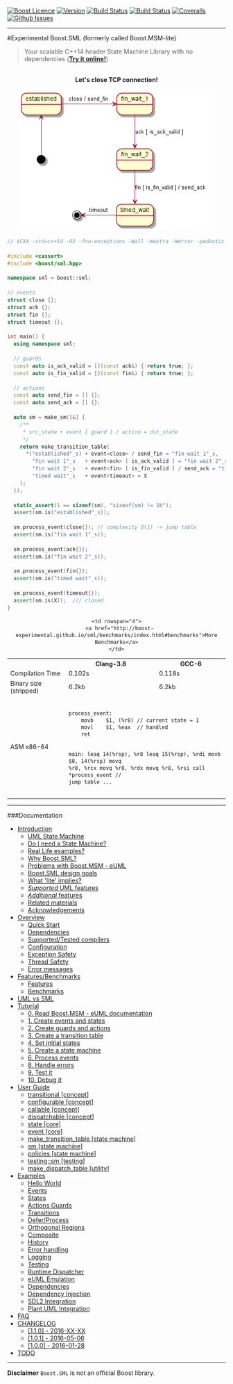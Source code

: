 <a href="http://www.boost.org/LICENSE_1_0.txt" target="_blank">![Boost Licence](http://img.shields.io/badge/license-boost-blue.svg)</a>
<a href="https://github.com/boost-experimental/sml/releases" target="_blank">![Version](https://badge.fury.io/gh/boost-experimental%2Fsml.svg)</a>
<a href="https://travis-ci.org/boost-experimental/sml" target="_blank">![Build Status](https://img.shields.io/travis/boost-experimental/sml/master.svg?label=linux/osx)</a>
<a href="https://ci.appveyor.com/project/boost-experimental/sml" target="_blank">![Build Status](https://img.shields.io/appveyor/ci/boost-experimental/di/master.svg?label=windows)</a>
<a href="https://coveralls.io/r/boost-experimental/sml?branch=master" target="_blank">![Coveralls](http://img.shields.io/coveralls/boost-experimental/sml/master.svg)</a>
<a href="http://github.com/boost-experimental/sml/issues" target="_blank">![Github Issues](https://img.shields.io/github/issues/boost-experimental/sml.svg)</a>

---------------------------------------

#Experimental Boost.SML (formerly called Boost.MSM-lite)

> Your scalable C++14 header State Machine Library with no dependencies (**[__Try it online!__](http://boost-experimental.github.io/sml/examples/index.html#hello-world)**)

<p align="center">
  <br />
  <b>Let's close TCP connection!</b>
  <br />
</p>

<p align="center"><img src="doc/images/tcp_release.png" alt="tcp release"/></p>

```cpp
// $CXX -std=c++14 -O2 -fno-exceptions -Wall -Wextra -Werror -pedantic -pedantic-errors hello_world.cpp

#include <cassert>
#include <boost/sml.hpp>

namespace sml = boost::sml;

// events
struct close {};
struct ack {};
struct fin {};
struct timeout {};

int main() {
  using namespace sml;

  // guards
  const auto is_ack_valid = [](const ack&) { return true; };
  const auto is_fin_valid = [](const fin&) { return true; };

  // actions
  const auto send_fin = [] {};
  const auto send_ack = [] {};

  auto sm = make_sm([&] {
    /**
     * src_state + event [ guard ] / action = dst_state
     */
    return make_transition_table(
      *("established"_s) + event<close> / send_fin = "fin wait 1"_s,
        "fin wait 1"_s   + event<ack> [ is_ack_valid ] = "fin wait 2"_s,
        "fin wait 2"_s   + event<fin> [ is_fin_valid ] / send_ack = "timed wait"_s,
        "timed wait"_s   + event<timeout> = X
    );
  });

  static_assert(1 == sizeof(sm), "sizeof(sm) != 1b");
  assert(sm.is("established"_s));

  sm.process_event(close{}); // complexity O(1) -> jump table
  assert(sm.is("fin wait 1"_s));

  sm.process_event(ack{});
  assert(sm.is("fin wait 2"_s));

  sm.process_event(fin{});
  assert(sm.is("timed wait"_s));

  sm.process_event(timeout{});
  assert(sm.is(X));  /// closed
}
```

<center>
<table>
  <tr>
    <th></th>
    <th>Clang-3.8</th>
    <th>GCC-6</th>

    <td rowspan="4">
      <a href="http://boost-experimental.github.io/sml/benchmarks/index.html#benchmarks">More Benchmarks</a>
    </td>
  </tr>

  <tr>
    <td>Compilation Time</td>
    <td>0.102s</td>
    <td>0.118s</td>
  </tr>

  <tr>
    <td>Binary size (stripped)</td>
    <td>6.2kb</td>
    <td>6.2kb</td>
  </tr>

  <tr>
    <td>ASM x86-64</td>
    <td colspan="2">
      <pre><code>
process_event<close>:
	movb	$1, (%r8) // current state = 1
	movl	$1, %eax  // handled
	ret

main:
	leaq	14(%rsp), %r8
	leaq	15(%rsp), %rdi
	movb	$0, 14(%rsp)
	movq	%r8, %rcx
	movq	%r8, %rdx
	movq	%r8, %rsi
	call	*process_event<close> // jump table
  ...
      </code></pre>
    </td>
  </tr>
</table>
</center>

---------------------------------------

###Documentation

[](GENERATE_TOC_BEGIN)

* [Introduction](http://boost-experimental.github.io/sml/index.html)
    * [UML State Machine](http://boost-experimental.github.io/sml/index.html#uml-state-machine)
    * [Do I need a State Machine?](http://boost-experimental.github.io/sml/index.html#do-i-need-a-state-machine)
    * [Real Life examples?](http://boost-experimental.github.io/sml/index.html#real-life-examples)
    * [Why Boost.SML?](http://boost-experimental.github.io/sml/index.html#why-boostsml)
    * [Problems with Boost.MSM - eUML](http://boost-experimental.github.io/sml/index.html#problems-with-boostmsm-euml)
    * [Boost.SML design goals](http://boost-experimental.github.io/sml/index.html#boostsml-design-goals)
    * [What 'lite' implies?](http://boost-experimental.github.io/sml/index.html#what-lite-implies)
    * [*Supported* UML features](http://boost-experimental.github.io/sml/index.html#supported-uml-features)
    * [*Additional* features](http://boost-experimental.github.io/sml/index.html#additional-features)
    * [Related materials](http://boost-experimental.github.io/sml/index.html#related-materials)
    * [Acknowledgements](http://boost-experimental.github.io/sml/index.html#acknowledgements)
* [Overview](http://boost-experimental.github.io/sml/overview/index.html)
    * [Quick Start](http://boost-experimental.github.io/sml/overview/index.html#quick-start)
    * [Dependencies](http://boost-experimental.github.io/sml/overview/index.html#dependencies)
    * [Supported/Tested compilers](http://boost-experimental.github.io/sml/overview/index.html#supportedtested-compilers)
    * [Configuration](http://boost-experimental.github.io/sml/overview/index.html#configuration)
    * [Exception Safety](http://boost-experimental.github.io/sml/overview/index.html#exception-safety)
    * [Thread Safety](http://boost-experimental.github.io/sml/overview/index.html#thread-safety)
    * [Error messages](http://boost-experimental.github.io/sml/overview/index.html#error-messages)
* [Features/Benchmarks](http://boost-experimental.github.io/sml/benchmarks/index.html)
    * [Features](http://boost-experimental.github.io/sml/benchmarks/index.html#features)
    * [Benchmarks](http://boost-experimental.github.io/sml/benchmarks/index.html#benchmarks)
* [UML vs SML](http://boost-experimental.github.io/sml/uml_vs_sml/index.html)
* [Tutorial](http://boost-experimental.github.io/sml/tutorial/index.html)
    * [0. Read Boost.MSM - eUML documentation](http://boost-experimental.github.io/sml/tutorial/index.html#0-read-boostmsm-euml-documentation)
    * [1. Create events and states](http://boost-experimental.github.io/sml/tutorial/index.html#1-create-events-and-states)
    * [2. Create guards and actions](http://boost-experimental.github.io/sml/tutorial/index.html#2-create-guards-and-actions)
    * [3. Create a transition table](http://boost-experimental.github.io/sml/tutorial/index.html#3-create-a-transition-table)
    * [4. Set initial states](http://boost-experimental.github.io/sml/tutorial/index.html#4-set-initial-states)
    * [5. Create a state machine](http://boost-experimental.github.io/sml/tutorial/index.html#5-create-a-state-machine)
    * [6. Process events](http://boost-experimental.github.io/sml/tutorial/index.html#6-process-events)
    * [8. Handle errors](http://boost-experimental.github.io/sml/tutorial/index.html#8-handle-errors)
    * [9. Test it](http://boost-experimental.github.io/sml/tutorial/index.html#9-test-it)
    * [10. Debug it](http://boost-experimental.github.io/sml/tutorial/index.html#10-debug-it)
* [User Guide](http://boost-experimental.github.io/sml/user_guide/index.html)
    * [transitional [concept]](http://boost-experimental.github.io/sml/user_guide/index.html#transitional-concept)
    * [configurable [concept]](http://boost-experimental.github.io/sml/user_guide/index.html#configurable-concept)
    * [callable [concept]](http://boost-experimental.github.io/sml/user_guide/index.html#callable-concept)
    * [dispatchable [concept]](http://boost-experimental.github.io/sml/user_guide/index.html#dispatchable-concept)
    * [state [core]](http://boost-experimental.github.io/sml/user_guide/index.html#state-core)
    * [event [core]](http://boost-experimental.github.io/sml/user_guide/index.html#event-core)
    * [make_transition_table [state machine]](http://boost-experimental.github.io/sml/user_guide/index.html#make_transition_table-state-machine)
    * [sm [state machine]](http://boost-experimental.github.io/sml/user_guide/index.html#sm-state-machine)
    * [policies [state machine]](http://boost-experimental.github.io/sml/user_guide/index.html#policies-state-machine)
    * [testing::sm [testing]](http://boost-experimental.github.io/sml/user_guide/index.html#testingsm-testing)
    * [make_dispatch_table [utility]](http://boost-experimental.github.io/sml/user_guide/index.html#make_dispatch_table-utility)
* [Examples](http://boost-experimental.github.io/sml/examples/index.html)
    * [Hello World](http://boost-experimental.github.io/sml/examples/index.html#hello-world)
    * [Events](http://boost-experimental.github.io/sml/examples/index.html#events)
    * [States](http://boost-experimental.github.io/sml/examples/index.html#states)
    * [Actions Guards](http://boost-experimental.github.io/sml/examples/index.html#actions-guards)
    * [Transitions](http://boost-experimental.github.io/sml/examples/index.html#transitions)
    * [Defer/Process](http://boost-experimental.github.io/sml/examples/index.html#deferprocess)
    * [Orthogonal Regions](http://boost-experimental.github.io/sml/examples/index.html#orthogonal-regions)
    * [Composite](http://boost-experimental.github.io/sml/examples/index.html#composite)
    * [History](http://boost-experimental.github.io/sml/examples/index.html#history)
    * [Error handling](http://boost-experimental.github.io/sml/examples/index.html#error-handling)
    * [Logging](http://boost-experimental.github.io/sml/examples/index.html#logging)
    * [Testing](http://boost-experimental.github.io/sml/examples/index.html#testing)
    * [Runtime Dispatcher](http://boost-experimental.github.io/sml/examples/index.html#runtime-dispatcher)
    * [eUML Emulation](http://boost-experimental.github.io/sml/examples/index.html#euml-emulation)
    * [Dependencies](http://boost-experimental.github.io/sml/examples/index.html#dependencies)
    * [Dependency Injection](http://boost-experimental.github.io/sml/examples/index.html#dependency-injection)
    * [SDL2 Integration](http://boost-experimental.github.io/sml/examples/index.html#sdl2-integration)
    * [Plant UML Integration](http://boost-experimental.github.io/sml/examples/index.html#plant-uml-integration)
* [FAQ](http://boost-experimental.github.io/sml/faq/index.html)
* [CHANGELOG](http://boost-experimental.github.io/sml/CHANGELOG/index.html)
    * [ [1.1.0] - 2016-XX-XX](http://boost-experimental.github.io/sml/CHANGELOG/index.html#-110-2016-xx-xx)
    * [ [1.0.1] - 2016-05-06](http://boost-experimental.github.io/sml/CHANGELOG/index.html#-101-2016-05-06)
    * [[1.0.0] - 2016-01-28](http://boost-experimental.github.io/sml/CHANGELOG/index.html#100-2016-01-28)
* [TODO](http://boost-experimental.github.io/sml/TODO/index.html)

[](GENERATE_TOC_END)

---

**Disclaimer** `Boost.SML` is not an official Boost library.
